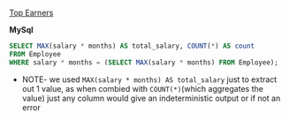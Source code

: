 [Top Earners](https://www.hackerrank.com/challenges/earnings-of-employees/problem)

**MySql**

```sql
SELECT MAX(salary * months) AS total_salary, COUNT(*) AS count
FROM Employee
WHERE salary * months = (SELECT MAX(salary * months) FROM Employee);
```
- NOTE- we used `MAX(salary * months) AS total_salary` just to extract out 1 value, as when combied with `COUNT(*)`(which aggregates the value)
just any column would give an indeterministic output or if not an error
